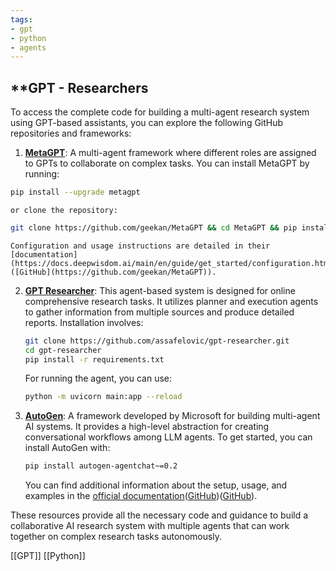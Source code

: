 ```yaml
---
tags:
- gpt
- python
- agents
---
```


## **GPT - Researchers

To access the complete code for building a multi-agent research system using GPT-based assistants, you can explore the following GitHub repositories and frameworks:

1. **[MetaGPT](https://github.com/geekan/MetaGPT)**: A multi-agent framework where different roles are assigned to GPTs to collaborate on complex tasks. You can install MetaGPT by running:

```bash
pip install --upgrade metagpt
 ```

    or clone the repository:

```bash
git clone https://github.com/geekan/MetaGPT && cd MetaGPT && pip install --upgrade -e
```  
    Configuration and usage instructions are detailed in their [documentation](https://docs.deepwisdom.ai/main/en/guide/get_started/configuration.html)​([GitHub](https://github.com/geekan/MetaGPT)).
    
2. **[GPT Researcher](https://github.com/assafelovic/gpt-researcher)**: This agent-based system is designed for online comprehensive research tasks. It utilizes planner and execution agents to gather information from multiple sources and produce detailed reports. Installation involves:

    ```bash
    git clone https://github.com/assafelovic/gpt-researcher.git 
    cd gpt-researcher 
    pip install -r requirements.txt
    ```
    For running the agent, you can use:
    ```bash
    python -m uvicorn main:app --reload
   ``` 
3. **[AutoGen](https://microsoft.github.io/autogen/)**: A framework developed by Microsoft for building multi-agent AI systems. It provides a high-level abstraction for creating conversational workflows among LLM agents. To get started, you can install AutoGen with:

    ```bash
    pip install autogen-agentchat~=0.2
    ```
    You can find additional information about the setup, usage, and examples in the [official documentation](https://microsoft.github.io/autogen/)​([GitHub](https://microsoft.github.io/autogen/))​([GitHub](https://github.com/microsoft/autogen)).
    

These resources provide all the necessary code and guidance to build a collaborative AI research system with multiple agents that can work together on complex research tasks autonomously.

[[GPT]]  [[Python]] 
